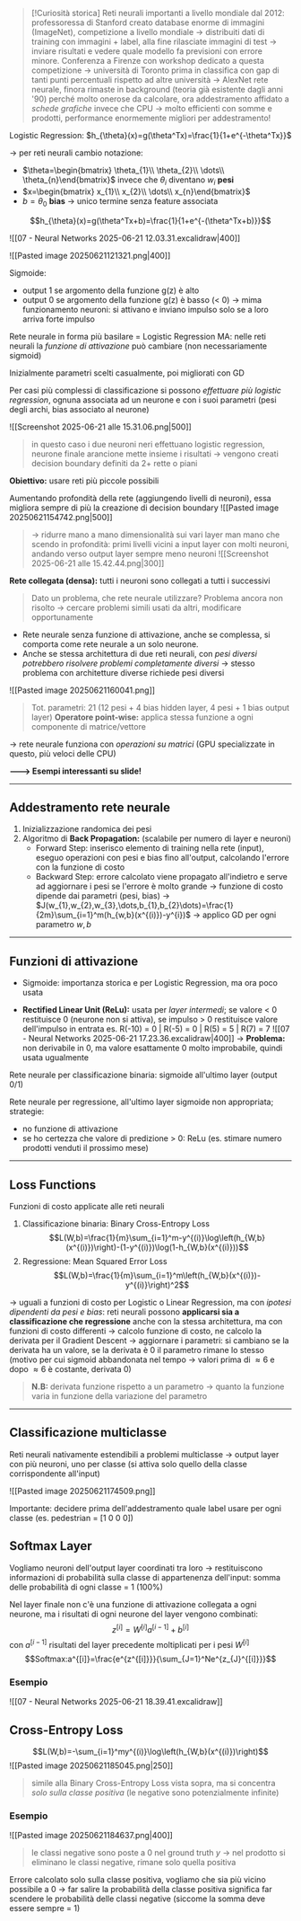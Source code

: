 > [!Curiosità storica]
> Reti neurali importanti a livello mondiale dal 2012: professoressa di Stanford creato database enorme di immagini (ImageNet), competizione a livello mondiale -> distribuiti dati di training con immagini + label, alla fine rilasciate immagini di test -> inviare risultati e vedere quale modello fa previsioni con errore minore.
> Conferenza a Firenze con workshop dedicato a questa competizione -> università di Toronto prima in classifica con gap di tanti punti percentuali rispetto ad altre università -> AlexNet rete neurale, finora rimaste in background (teoria già esistente dagli anni '90) perché molto onerose da calcolare, ora addestramento affidato a *schede grafiche* invece che CPU -> molto efficienti con somme e prodotti, performance enormemente migliori per addestramento!

Logistic Regression: $h_{\theta}(x)=g(\theta^Tx)=\frac{1}{1+e^{-\theta^Tx}}$ 

-> per reti neurali cambio notazione:
- $\theta=\begin{bmatrix} \theta_{1}\\ \theta_{2}\\ \dots\\ \theta_{n}\end{bmatrix}$ invece che $\theta_{i}$ diventano $w_{i}$ **pesi**
- $x=\begin{bmatrix} x_{1}\\ x_{2}\\ \dots\\ x_{n}\end{bmatrix}$
- $b=\theta_{0}$ **bias** -> unico termine senza feature associata

$$h_{\theta}(x)=g(\theta^Tx+b)=\frac{1}{1+e^{-(\theta^Tx+b)}}$$

![[07 - Neural Networks 2025-06-21 12.03.31.excalidraw|400]]

![[Pasted image 20250621121321.png|400]]

Sigmoide: 
- output 1 se argomento della funzione g(z) è alto
- output 0 se argomento della funzione g(z) è basso (< 0)
-> mima funzionamento neuroni: si attivano e inviano impulso solo se a loro arriva forte impulso

Rete neurale in forma più basilare = Logistic Regression
MA: nelle reti neurali la *funzione di attivazione* può cambiare (non necessariamente sigmoid)

Inizialmente parametri scelti casualmente, poi migliorati con GD

Per casi più complessi di classificazione si possono *effettuare più logistic regression*, ognuna associata ad un neurone e con i suoi parametri (pesi degli archi, bias associato al neurone)

![[Screenshot 2025-06-21 alle 15.31.06.png|500]]
> in questo caso i due neuroni neri effettuano logistic regression, neurone finale arancione mette insieme i risultati -> vengono creati decision boundary definiti da 2+ rette o piani

**Obiettivo:** usare reti più piccole possibili 

Aumentando profondità della rete (aggiungendo livelli di neuroni), essa migliora sempre di più la creazione di decision boundary 
![[Pasted image 20250621154742.png|500]]

>-> ridurre mano a mano dimensionalità sui vari layer man mano che scendo in profondità: primi livelli vicini a input layer con molti neuroni, andando verso output layer sempre meno neuroni
![[Screenshot 2025-06-21 alle 15.42.44.png|300]]

**Rete collegata (densa):** tutti i neuroni sono collegati a tutti i successivi

>Dato un problema, che rete neurale utilizzare? Problema ancora non risolto -> cercare problemi simili usati da altri, modificare opportunamente

- Rete neurale senza funzione di attivazione, anche se complessa, si comporta come rete neurale a un solo neurone.
- Anche se stessa architettura di due reti neurali, con *pesi diversi potrebbero risolvere problemi completamente diversi* -> stesso problema con architetture diverse richiede pesi diversi

![[Pasted image 20250621160041.png]]
> Tot. parametri: 21 (12 pesi + 4 bias hidden layer, 4 pesi + 1 bias output layer)
> **Operatore point-wise:** applica stessa funzione a ogni componente di matrice/vettore

-> rete neurale funziona con *operazioni su matrici* (GPU specializzate in questo, più veloci delle CPU)

**---> Esempi interessanti su slide!**

***

## Addestramento rete neurale
1. Inizializzazione randomica dei pesi
2. Algoritmo di **Back Propagation:** (scalabile per numero di layer e neuroni)
   - Forward Step: inserisco elemento di training nella rete (input), eseguo operazioni con pesi e bias fino all'output, calcolando l'errore con la funzione di costo
   - Backward Step: errore calcolato viene propagato all'indietro e serve ad aggiornare i pesi se l'errore è molto grande -> funzione di costo dipende dai parametri (pesi, bias)
     -> $J(w_{1},w_{2},w_{3},\dots,b_{1},b_{2}\dots)=\frac{1}{2m}\sum_{i=1}^m(h_{w,b}(x^{(i)})-y^{i})$ -> applico GD per ogni parametro $w,b$

***

## Funzioni di attivazione
- Sigmoide: importanza storica e per Logistic Regression, ma ora poco usata 

- **Rectified Linear Unit (ReLu):** usata per *layer intermedi*; se valore < 0 restituisce 0 (neurone non si attiva), se impulso > 0 restituisce valore dell'impulso in entrata
  es. R(-10) = 0 | R(-5) = 0 | R(5) = 5 | R(7) = 7
![[07 - Neural Networks 2025-06-21 17.23.36.excalidraw|400]]
	-> **Problema:** non derivabile in 0, ma valore esattamente 0 molto improbabile, quindi usata ugualmente

Rete neurale per classificazione binaria: sigmoide all'ultimo layer (output 0/1)

Rete neurale per regressione, all'ultimo layer sigmoide non appropriata; strategie:
- no funzione di attivazione
- se ho certezza che valore di predizione > 0: ReLu 
  (es. stimare numero prodotti venduti il prossimo mese)

***

## Loss Functions
Funzioni di costo applicate alle reti neurali 

1. Classificazione binaria: Binary Cross-Entropy Loss 
$$L(W,b)=\frac{1}{m}\sum_{i=1}^m-y^{(i)}\log\left(h_{W,b}(x^{(i)})\right)-(1-y^{(i)})\log(1-h_{W,b}(x^{(i)}))$$
2. Regressione: Mean Squared Error Loss
$$L(W,b)=\frac{1}{m}\sum_{i=1}^m\left(h_{W,b}(x^{(i)})-y^{(i)}\right)^2$$

-> uguali a funzioni di costo per Logistic o Linear Regression, ma con *ipotesi dipendenti da pesi e bias*: reti neurali possono **applicarsi sia a classificazione che regressione** anche con la stessa architettura, ma con funzioni di costo differenti
-> calcolo funzione di costo, ne calcolo la derivata per il Gradient Descent -> aggiornare i parametri: si cambiano se la derivata ha un valore, se la derivata è 0 il parametro rimane lo stesso (motivo per cui sigmoid abbandonata nel tempo -> valori prima di $\approx 6$ e dopo $\approx 6$ è costante, derivata 0)

>**N.B:** derivata funzione rispetto a un parametro -> quanto la funzione varia in funzione della variazione del parametro

***

## Classificazione multiclasse
Reti neurali nativamente estendibili a problemi multiclasse -> output layer con più neuroni, uno per classe (si attiva solo quello della classe corrispondente all'input)

![[Pasted image 20250621174509.png]]

Importante: decidere prima dell'addestramento quale label usare per ogni classe (es. pedestrian = [1 0 0 0])

## Softmax Layer
Vogliamo neuroni dell'output layer coordinati tra loro -> restituiscono informazioni di probabilità sulla classe di appartenenza dell'input: somma delle probabilità di ogni classe = 1 (100%)

Nel layer finale non c'è una funzione di attivazione collegata a ogni neurone, ma i risultati di ogni neurone del layer vengono combinati:
$$z^{[i]}=W^{[i]}a^{[i-1]}+b^{[i]}$$
	con $a^{[i-1]}$ risultati del layer precedente moltiplicati per i pesi $W^{[i]}$
$$Softmax:a^{[i]}=\frac{e^{z^{[i]}}}{\sum_{J=1}^Ne^{z_{J}^{[i]}}}$$
### Esempio
![[07 - Neural Networks 2025-06-21 18.39.41.excalidraw]]

## Cross-Entropy Loss
$$L(W,b)=-\sum_{i=1}^my^{(i)}\log\left(h_{W,b}(x^{(i)})\right)$$
![[Pasted image 20250621185045.png|250]]
> simile alla Binary Cross-Entropy Loss vista sopra, ma si concentra *solo sulla classe positiva* (le negative sono potenzialmente infinite)

### Esempio
![[Pasted image 20250621184637.png|400]]
> le classi negative sono poste a 0 nel ground truth $y$ -> nel prodotto si eliminano le classi negative, rimane solo quella positiva

Errore calcolato solo sulla classe positiva, vogliamo che sia più vicino possibile a 0 -> far salire la probabilità della classe positiva significa far scendere le probabilità delle classi negative (siccome la somma deve essere sempre = 1) 




